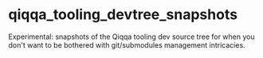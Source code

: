 # qiqqa_tooling_devtree_snapshots
Experimental: snapshots of the Qiqqa tooling dev source tree for when you don't want to be bothered with git/submodules management intricacies.
